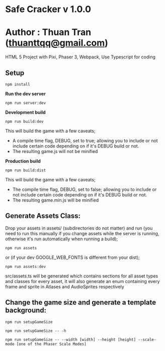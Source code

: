 # Safe Cracker v 1.0.0
# Author : Thuan Tran (thuanttqq@gmail.com)

HTML 5 Project with Pixi, Phaser 3, Webpack, Use Typescript for coding

## Setup

`npm install`

<b>Run the dev server</b>

`npm run server:dev`

<b>Development build</b>

`npm run build:dev`

This will build the game with a few caveats;
- A compile time flag, DEBUG, set to true; allowing you to include or not include certain code depending on if it's DEBUG build or not.
- The resulting game.js will not be minified

<b>Production build</b>

`npm run build:dist`

This will build the game with a few caveats;
- The compile time flag, DEBUG, set to false; allowing you to include or not include certain code depending on if it's DEBUG build or not.
- The resulting game.min.js will be minified

## Generate Assets Class:

Drop your assets in assets/ (subdirectories do not matter) and run (you need to run this manually if you change assets while the server is running, otherwise it's run automatically when running a build);

`npm run assets`

or (if your dev GOOGLE_WEB_FONTS is different from your dist);

`npm run assets:dev`

src/assets.ts will be generated which contains sections for all asset types and classes for every asset, it will also generate an enum containing every frame and sprite in Atlases and AudioSprites respectively

## Change the game size and generate a template background:

`npm run setupGameSize`

`npm run setupGameSize -- -h`

`npm run setupGameSize -- --width [width] --height [height] --scale-mode [one of the Phaser Scale Modes]`

